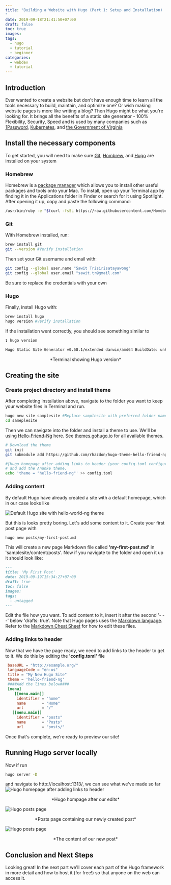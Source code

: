 ```yaml
---
title: "Building a Website with Hugo (Part 1: Setup and Installation)
"
date: 2019-09-18T21:41:50+07:00
draft: false
toc: true
images:
tags:
  - hugo
  - tutorial
  - beginner
categories:
  - webdev
  - tutorial
---
```


## Introduction

Ever wanted to create a website but don't have enough time to learn all the tools necessary to build, maintain, and optimize one? Or wish making website pages is more like writing a blog? Then Hugo might be what you're looking for. It brings all the benefits of a static site generator - 100% Flexibility, Security, Speed and is used by many companies such as [1Password](https://1password.com), [Kubernetes](https://kubernetes.io), and [the Government of Virginia](https://www.virginia.gov)

## Install the necessary components

To get started, you will need to make sure [Git](github.com), [Hombrew](brew.sh), and [Hugo](gohugo.io) are installed on your system

### Homebrew

Homebrew is a [package manager](https://en.wikipedia.org/wiki/Package_manager) which allows you to install other useful packages and tools onto your Mac. To install, open up your Terminal app by finding it in the Applications folder in Finder or search for it using Spotlight. After opening it up, copy and paste the following command:

```bash
/usr/bin/ruby -e "$(curl -fsSL https://raw.githubusercontent.com/Homebrew/install/master/install)"
```

### Git

With Homebrew installed, run:

```bash
brew install git
git --version #Verify installation
```

Then set your Git username and email with:

```bash
git config --global user.name "Sawit Trisirisatayawong"
git config --global user.email "sawit.tr@gmail.com"
```

Be sure to replace the credentials with your own

### Hugo

Finally, install Hugo with:

```bash
brew install hugo
hugo version #Verify installation
```

If the installation went correctly, you should see something similar to

```bash
❯ hugo version

Hugo Static Site Generator v0.58.1/extended darwin/amd64 BuildDate: unknown
```

<center>*Terminal showing Hugo version*</center>

## Creating the site

### Create project directory and install theme

After completing installation above, navigate to the folder you want to keep your website files in Terminal and run.

```bash
hugo new site samplesite #Replace samplesite with preferred folder name
cd sameplesite
```

Then we can navigate into the folder and install a theme to use. We'll be using [Hello-Friend-Ng](https://themes.gohugo.io/hugo-theme-hello-friend-ng/) here. See [themes.gohugo.io](https://themes.hugo.io) for all available themes.

```bash
# Download the theme
git init
git submodule add https://github.com/rhazdon/hugo-theme-hello-friend-ng.git themes/hello-friend-ng

#[Hugo homepage after adding links to header (your config.toml configuration file
# and add the Ananke theme.
echo 'theme = "hello-friend-ng"' >> config.toml
```

### Adding content

By default Hugo have already created a site with a default homepage, which in our case looks like

![Default Hugo site with hello-world-ng theme](/images/hugo-hello-world-ng-default.png)

But this is looks pretty boring. Let's add some content to it. Create your first post page with

```bash
hugo new posts/my-first-post.md
```

This will create a new page Markdown file called **'my-first-post.md'** in 'samplesite/content/posts'.
Now if you navigate to the folder and open it up it should look like:

```md
---
title: 'My First Post'
date: 2019-09-19T15:34:27+07:00
draft: true
toc: false
images:
tags:
  - untagged
---
```

Edit the file how you want. To add content to it, insert it after the second '- - -' below 'drafts: true'. Note that Hugo pages uses the [Markdown language](https://en.wikipedia.org/wiki/Markdown). Refer to the [Markdown Cheat Sheet](https://github.com/adam-p/markdown-here/wiki/Markdown-Cheatsheet) for how to edit these files.

### Adding links to header

Now that we have the page ready, we need to add links to the header to get to it. We do this by editing the **'config.toml'** file

```toml
 baseURL = "http://example.org/"
 languageCode = "en-us"
 title = "My New Hugo Site"
 theme = 'hello-friend-ng'
 ####Add the lines below####
 [menu]
    [[menu.main]]
     identifier = "home"
     name       = "Home"
     url        = "/"
   [[menu.main]]
     identifier = "posts"
     name       = "Posts"
     url        = "posts/"
```

Once that's complete, we're ready to preview our site!

## Running Hugo server locally

Now if run

```bash
hugo server -D
```

and navigate to http://localhost:1313/, we can see what we've made so far
![Hugo homepage after adding links to header](/images/hugo-friend-ng-first-draft.png)

<center>*Hugo hompage after our edits*</center>

![Hugo posts page](/images/hugo-friend-ng-posts.png)

<center>*Posts page containing our newly created post*</center>

![Hugo posts page](/images/hugo-friend-ng-first-post.png)

<center>*The content of our new post*</center>

## Conclusion and Next Steps

Looking great! In the next part we'll cover each part of the Hugo framework in more detail and how to host it (for free!) so that anyone on the web can access it.
